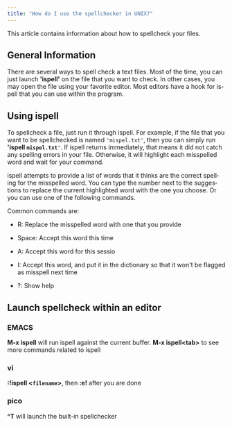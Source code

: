 ```yaml
---
title: "How do I use the spellchecker in UNIX?"
---
```

<div class="titlepage">

<div>

<div>

This article contains information about how to spellcheck your files.

<div class="section" lang="en">

<div class="titlepage">

<div>

<div>

## General Information

</div>

</div>

</div>

There are several ways to spell check a text files. Most of the time,
you can just launch **'ispell'** on the file that you want to check. In
other cases, you may open the file using your favorite editor. Most
editors have a hook for ispell that you can use within the program.

</div>

<div class="section" lang="en">

<div class="titlepage">

<div>

<div>

## Using ispell

</div>

</div>

</div>

To spellcheck a file, just run it through ispell. For example, if the
file that you want to be spellchecked is named `'mispel.txt'`, then you
can simply run **'ispell `mispel.txt'`**. If ispell returns immediately,
that means it did not catch any spelling errors in your file. Otherwise,
it will highlight each misspelled word and wait for your command.

ispell attempts to provide a list of words that it thinks are the
correct spelling for the misspelled word. You can type the number next
to the suggestions to replace the current highlighted word with the one
you choose. Or you can use one of the following commands.

Common commands are:

<div class="itemizedlist">

- R: Replace the misspelled word with one that you provide

- Space: Accept this word this time

- A: Accept this word for this sessio

- I: Accept this word, and put it in the dictionary so that it won't be
  flagged as misspell next time

- ?: Show help

</div>

</div>

<div class="section" lang="en">

<div class="titlepage">

<div>

<div>

## Launch spellcheck within an editor

</div>

</div>

</div>

<div class="section" lang="en">

<div class="titlepage">

<div>

<div>

### EMACS

</div>

</div>

</div>

**M-x ispell** will run ispell against the current buffer. **M-x
ispell\<tab\>** to see more commands related to ispell

</div>

<div class="section" lang="en">

<div class="titlepage">

<div>

<div>

### vi

</div>

</div>

</div>

**:!ispell \<`filename`\>**, then **:e!** after you are done

</div>

<div class="section" lang="en">

<div class="titlepage">

<div>

<div>

### pico

</div>

</div>

</div>

**^T** will launch the built-in spellchecker

</div>

</div>

</div>

</div>

</div>

 
